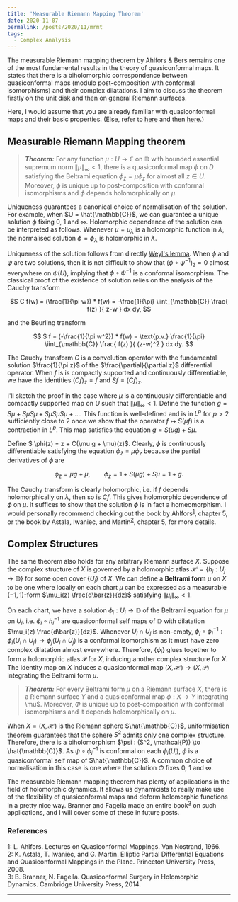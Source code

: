 ```yaml
---
title: 'Measurable Riemann Mapping Theorem'
date: 2020-11-07
permalink: /posts/2020/11/mrmt
tags:
  - Complex Analysis
---
```


The measurable Riemann mapping theorem by Ahlfors & Bers remains one of the most fundamental results in the theory of quasiconformal maps. It states that there is a biholomorphic correspondence between quasiconformal maps (modulo post-composition with conformal isomorphisms) and their complex dilatations. I aim to discuss the theorem firstly on the unit disk and then on general Riemann surfaces.

Here, I would assume that you are already familiar with quasiconformal maps and their basic properties. (Else, refer to [here](/posts/2020/08/quasiconformal-maps) and then [here](/posts/2020/09/extremal-length).)

## Measurable Riemann Mapping theorem

> **_Theorem:_** For any function $\mu : U \to \mathbb{C}$ on $\mathbb{D}$ with bounded essential supremum norm $\lVert \mu \rVert_{\infty} < 1$, there is a quasiconformal map $\phi$ on $D$ satisfying the Beltrami equation $\phi_{\bar{z}}=\mu \phi_{z}$ for almost all $z \in U$. Moreover, $\phi$ is unique up to post-composition with conformal isomorphisms and $\phi$ depends holomorphically on $\mu$.

Uniqueness guarantees a canonical choice of normalisation of the solution. For example, when $U = \hat{\mathbb{C}}$, we can guarantee a unique solution $\phi$ fixing $0$, $1$ and $\infty$. Holomorphic dependence of the solution can be interpreted as follows. Whenever $\mu=\mu_\lambda$ is a holomorphic function in $\lambda$, the normalised solution $\phi = \phi_{\lambda}$ is holomorphic in $\lambda$.

Uniqueness of the solution follows from directly [Weyl's lemma](/posts/2020/09/extremal-length). When $\phi$ and $\psi$ are two solutions, then it is not difficult to show that $(\phi \circ \psi^{-1})_{ \bar{z} } = 0$ almost everywhere on $\psi(U)$, implying that $\phi \circ \psi^{-1}$ is a conformal isomorphism. The classical proof of the existence of solution relies on the analysis of the Cauchy transform

$$
C f(w) = (\frac{1}{\pi w}) * f(w) = -\frac{1}{\pi} \iint_{\mathbb{C}} \frac{ f(z) }{ z-w } dx dy,
$$

and the Beurling transform

$$
S f = (-\frac{1}{\pi w^2}) * f(w) = \text{p.v.} \frac{1}{\pi} \iint_{\mathbb{C}} \frac{ f(z) }{ (z-w)^2 } dx dy.
$$

The Cauchy transform $C$ is a convolution operator with the fundamental solution $\frac{1}{\pi z}$ of the $\frac{\partial}{\partial z}$ differential operator. When $f$ is is compactly supported and continuously differentiable, we have the identities $(C f)_{\bar{z}} = f$ and $S f = (C f)_z$.

I'll sketch the proof in the case where $\mu$ is a continuously differentiable and compactly supported map on $U$ such that $\lVert \mu \rVert_{\infty} < 1$. Define the function $g = S\mu + S\mu S\mu + S\mu S\mu S\mu + \ldots$. This function is well-defined and is in $L^p$ for $p>2$ sufficiently close to $2$ once we show that the operator $f \mapsto S(\mu f)$ is a contraction in $L^p$. This map satisfies the equation $g = S(\mu g) + S\mu$.

Define $ \phi(z) = z + C(\mu g + \mu)(z)$. Clearly, $\phi$ is continuously differentiable satisfying the equation $\phi_{\bar{z}}=\mu \phi_{z}$ because the partial derivatives of $\phi$ are

$$
\phi_{\bar{z}} = \mu g + \mu, \qquad \phi_{z} = 1 + S(\mu g) + S\mu = 1 + g.
$$

The Cauchy transform is clearly holomorphic, i.e. if $f$ depends holomorphically on $\lambda$, then so is $Cf$. This gives holomorphic dependence of $\phi$ on $\mu$. It suffices to show that the solution $\phi$ is in fact a homeomorphism. I would personally recommend checking out the book by Ahlfors<sup>[1](#fn1)</sup>, chapter 5, or the book by Astala, Iwaniec, and Martin<sup>[2](#fn2)</sup>, chapter 5, for more details.

## Complex Structures

The same theorem also holds for any arbitrary Riemann surface $X$. Suppose the complex structure of $X$ is governed by a holomorphic atlas $\mathcal{H} = \{h_j : U_j \to \mathbb{D}\}$ for some open cover $\{U_j\}$ of $X$. We can define a **Beltrami form** $\mu$ on $X$ to be one where locally on each chart $\mu$ can be expressed as a measurable $(-1,1)$-form $\mu_i(z) \frac{d\bar{z}}{dz}$ satisfying $\lVert \mu_i \rVert_{\infty} < 1$.

On each chart, we have a solution $\phi_i : U_i \to \mathbb{D}$ of the Beltrami equation for $\mu$ on $U_i$, i.e. $\phi_i \circ h_i^{-1}$ are quasiconformal self maps of $\mathbb{D}$ with dilatation $\mu_i(z) \frac{d\bar{z}}{dz}$. Whenever $U_i \cap U_j$ is non-empty, $\phi_j \circ \phi_{i}^{-1} : \phi_i(U_i\cap U_j) \to \phi_j(U_i \cap U_j)$ is a conformal isomorphism as it must have zero complex dilatation almost everywhere. Therefore, $\{\phi_i\}$ glues together to form a holomorphic atlas $\mathcal{P}$ for $X$, inducing another complex structure for $X$. The identity map on $X$ induces a quasiconformal map $(X,\mathcal{H}) \to (X,\mathcal{P})$ integrating the Beltrami form $\mu$.

> **_Theorem:_** For every Beltrami form $\mu$ on a Riemann surface $X$, there is a Riemann surface $Y$ and a quasiconformal map $\phi : X \to Y$ integrating \mu$. Moreover, $\Phi$ is unique up to post-composition with conformal isomorphisms and it depends holomorphically on $\mu$.

When $X = (X, \mathcal{H})$ is the Riemann sphere $\hat{\mathbb{C}}$, uniformisation theorem guarantees that the sphere $S^2$ admits only one complex structure. Therefore, there is a biholomorphism $\psi : (S^2, \mathcal{P}) \to \hat{\mathbb{C}}$. As $\psi \circ \phi_i^{-1}$ is conformal on each $\phi_i(U_i)$, $\phi$ is a quasiconformal self map of $\hat{\mathbb{C}}$. A common choice of normalisation in this case is one where the solution $\Phi$ fixes $0$, $1$ and $\infty$.

The measurable Riemann mapping theorem has plenty of applications in the field of holomorphic dynamics. It allows us dynamicists to really make use of the flexibility of quasiconformal maps and deform holomorphic functions in a pretty nice way. Branner and Fagella made an entire book<sup>[3](#fn3)</sup> on such applications, and I will cover some of these in future posts.

### References

<a name="fn1">1</a>: L. Ahlfors. Lectures on Quasiconformal Mappings. Van Nostrand, 1966.  
<a name="fn2">2</a>: K. Astala, T. Iwaniec, and G. Martin. Elliptic Partial Differential Equations and Quasiconformal Mappings in the Plane. Princeton University Press, 2008.  
<a name="fn3">3</a>: B. Branner, N. Fagella. Quasiconformal Surgery in Holomorphic Dynamics. Cambridge University Press, 2014.  


------
